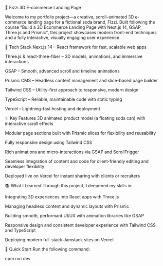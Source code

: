 🌟 Fizzi 3D E-commerce Landing Page 

Welcome to my portfolio project—a creative, scroll-animated 3D e-commerce landing page for a fictional soda brand, Fizzi. 
Built following the course "Build a 3D Ecommerce Landing Page with Next.js 14, GSAP, Three.js and Prismic", this project showcases modern front-end techniques and a fully interactive, visually engaging user experience.

🚀 Tech Stack
Next.js 14 – React framework for fast, scalable web apps

Three.js & react-three-fiber – 3D models, animations, and immersive interactions

GSAP – Smooth, advanced scroll and timeline animations

Prismic CMS – Headless content management and slice-based page builder

Tailwind CSS – Utility-first approach to responsive, modern design

TypeScript – Reliable, maintainable code with static typing

Vercel – Lightning-fast hosting and deployment

✨ Key Features
3D animated product model (a floating soda can) with interactive scroll effects

Modular page sections built with Prismic slices for flexibility and reusability

Fully responsive design using Tailwind CSS

Rich animations and micro-interactions via GSAP and ScrollTrigger

Seamless integration of content and code for client-friendly editing and developer flexibility

Deployed live on Vercel for instant sharing with clients or recruiters

📚 What I Learned
Through this project, I deepened my skills in:

Integrating 3D experiences into React apps with Three.js

Managing headless content and dynamic layouts with Prismic

Building smooth, performant UI/UX with animation libraries like GSAP

Responsive design and consistent developer experience with Tailwind CSS and TypeScript

Deploying modern full-stack Jamstack sites on Vercel

🚀 Quick Start
Run the following command:

npm run dev